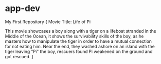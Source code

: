 # app-dev
My First Repository
{
Movie Title: Life of Pi

This movie showcases a boy along with a tiger on a lifeboat stranded in the Middle of the Ocean,
it shows the survivability skills of the boy, as he masters how to manipulate the tiger in order to
have a mutual connection for not eating him. Near the end, they washed ashore on an island with the tiger leaving
"Pi" the boy, rescuers found Pi weakened on the ground and got rescued.
}
